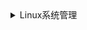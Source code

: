 <details>
<summary>Linux系统管理</summary>

>

1、Linux中链接的分类？
- 分为软、硬链接，命令：分别为 ln -s 和 ln

2、编写好的shell程序在运行前要赋予什么权限？
- 赋予执行权限，命令： chmod +x 文件名

3、唯一辨识每个用户的方法？
- 根据uid和用户名，命令 id查看

4、在Linux系统中，存放系统所需要的配置文件和子目录的目录是？
- /etc

5、结束后台进程命令？
- kill -9 进程号

6、在超级用户下显示正在运行的全部进程使用的命令？
- ps -ef

7、删除文件和目录命令？
- rm -rf

8、移动文件和目录命令？
- mv

9、增加一个用户命令？
- useradd

10、终止一个前台进程可能用到的命令和操作？
- kill

11、使用mkdir创建目录时，父目录不存在，如何创建？
- mkdir -p 目录

12、文件名为test.tar.gz，如何解压缩？
- tar -zxvf

13、一台计算机内存为128MB，交换分区的大小通常是？
- 64MB

14、将光盘（CD-ROM）hdc 挂载到文件系统的/mnt/cdrom/目录的命令？
- mount /dev/hdc /mnt/cdrom

15、描述一下归档和压缩？
- unzip和gzip命令可以压缩相同类型的文件

16、描述raid0、1、5的特点和优点？
- raid0：最少要2块磁盘、数据条带式分布、没有冗余，性能最佳：因为不存储镜像和检验信息、不能应用于对数据安全性较高的场合
- raid1：最少要2块磁盘、提供数据冗余、性能好
- raid5：最少要3块磁盘、数据条带式分布、用奇偶校验作冗余、适合读多写少的场景：是性能与数据冗余最佳的折中方案

17、在/etc/fstab 文件中指定的文件系统加载参数，什么参数用于CD-ROM？
- noauto，表示手动挂载

18、Linux文件权限一共10位长度，分成四段，第三段表示？
- 文件所有者所在组的权限

19、如何判断windows操作系统是32位还是64位？
- 在【我的电脑】属性中查看

20、Linux系统关机、重启、文件赋权命令？
- poweroff、reboot、chmod

21、Linux系统查看定时任务命令？
- crontab -l

22、Linux系统查看MAC地址？
- ip a

23、Linux系统新建一个叫oracle的用户的命令？设置密码？
- useradd oracle 
- passwd oracle

24、Linux从ip为10.0.4.100远程主机复制/root/script.sh文件到/databases/oracle的命令？
- scp 10.0.4.100:/root/script.sh /databases/oracle

25、Linux系统查看进程中含有oracle关键字的进行信息？杀死进程id为29324的命令？
- ps aux | grep oracle
- kill -9 29324

26、查看Linux系统的磁盘空间情况？将/dev/sdb文件系统挂载到/data2目录下？
- df -Th
- mount /dev/sdb /data2

27、输出数字0到100中3的倍数？
```
for i in {1..100}
do
 if [[$(($i % 3)) -eq 0 ]]; then
    echo $i
 fi
done
```
28、假设服务器有6快900G本地硬盘，单块硬盘io约为150M/S，现对硬盘进行RAID划分，6快盘做成RAID5级别后实际存储大小？理论实际io大小？
```
理论上6块盘做raid5，1块做冗余，因为有检验位。
所以实际大小：900 * （6-2） = 3600G
实际写：150 * 4 = 600M/S
实际读：150 * (6-1) = 750M/S
```
29、http、https、ftp、mysql、redis的默认端口号？
- 80 443 21 3306 6379

30、硬盘2T，内存32G 和 硬盘6T，内存128G如何分区？
- boot 50m swap 64G / 500G /home 1T /var 剩余
- boot 50m swap 256G / 1T /home 4.5G /var 剩余

31、Linux系统统计服务器服务连接数量？
- w
- netstat -an|awk '/tcp/ {print $6}'|sort|uniq -c

32、简述各个命令或工具的主要功能作用？
（grep、netstat、sed、awk、sort、wc、tcpdump、tail、ldd、uniq）
```
grep：过滤
netstat：检查网络和端口
sed：流文本编辑
awk：字符处理
sort：排序
wc：统计字符
tcpdump：抓包
tail：从尾行查看
ldd：列出程序所需要的动态链接库
uniq：检查重复行
```
33、Linux查询某文件路径？
- find

34、raid类型？
- raid0、raid1、raid5、raid10

35、Linux默认的定时任务，一般写入哪个文件？
- /etc/crontab

36、http的错误代码含义？
```
404：找不到页面
410：被请求的资源在服务器上不再可用
502：网关错误
504：网关超时
```
37、使用awk、sed、grep举例写出命令？
- awk -F':' '{print $1}' filename
- sed -i.bak 's/a/A/' filename
- grep 'hello world' filename

38、tcp三次握手过程？
```
tcp提供可靠连接。
第一次握手：建立连接时，客户端发送syn（同步序列编号（Synchronize Sequence Numbers））包（syn=j）到服务器，并进入SYN_SEND状态，等待服务器确认。

第二次握手：服务器收到syn包，必须确认客户的SYN（ack=j+1），同时自己也发送一个SYN包（syn=k），即SYN+ACK包，此时服务器进入SYN_RECV状态。

第三次握手：客户端收到服务器的SYN+ACK包，向服务器发送确认包ACK（ack=k+1），发送完毕，客户端和服务器进入ESTABLISHED状态，完成三次握手，开始传输数据
```
39、二层交换机和三层交换机的区别？
```
二层交换机工作于OSI模型的第2层（数据链路层），故称为二层交换机

三层交换机最重要目的是加快大型局域网内部的数据交换，所具有的路由功能也是为这目的服务的，能够做到一次路由，多次转发。对于数据包转发等规律性的过程由硬件高速实现，而像路由信息更新、路由表维护、路由计算、路由确定等功能，由软件实现。三层交换技术就是二层交换技术+三层转发技术。
```
40、centos7默认防火墙允许80端口外网访问，写出相应安全策略？
- firewall-cmd --zone=public --add-port=80/tcp --permanent

41、使用tcpdump监听tcp80端口来自192.168.0.1的所有流量？
- tcpdump -i eth0 host 192.168.0.1 port 80 
- tcpdump src 192.168.1.10 tcp port 80

42、符号链接和硬链接的区别？
- 硬链接和源文件是同一个文件，软链接和源文件是2个不同文件
- 大部分系统不能创建目录的硬链接，软链接没有这个限制
- 硬链接不能跨文件系统（分区），软链接没有这个限制

43、磁盘空间满了，删除一部分Nginxaccess日志，发现磁盘空间还是满的，为什么？
- 在Linux系统中，通过rm或者文件管理器删除文件是 从文件系统的目录结构上解除链接，然而如果有一个进程正在使用，则该进程仍然可以读取该文件，磁盘空间也一直被占用。删除nginx的log文件时，文件应该正在被使用。
- 解决：查看进程，kill掉进程，再删除

44、进程查看和调度分别使用什么命令？
- 进程查看：ps、top
- 进程调度：at、crontab、kill

45、A需要链接B的端口8080，登录了的8080端口是否健康运行，使用命令？
- netstat -tnlp | grep 8080 或者 ss -anpt | grep 8080

46、快速定位当前目录下size最大的文件？
- du -sk * | sort -rn | head -1 awk '{print $2}'

47、快速定位catalina.out日志中最近发生的依稀异常？
- cat catalina.out | grep error

48、在一台数据库服务器上发现木马，症状是不定期向外网发包，影响服务器性能，如何快速找到该木马进程？
- 查看异常用户：cat /etc/passwd
- 查看异常进程：ps
- 查看异常定时任务：crontab -e

49、/code/java目录下的java工程中，其中有个文件里有一个包含HelloWorld字符，如何快速找到该文件？
- find /code/java -name HelloWorld

50、新增一个禁止登录的用户？
- useradd -s /sbin/nologin <username>

51、查看系统开启了端口？
- ss -tuln 或者 netstat -tuln



</details>
